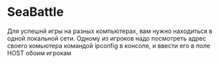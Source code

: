 # SeaBattle
Для успешнй игры на разных компьютерах, вам нужно находиться в одной локальной сети.
Одному из игроков надо посмотреть адрес своего комьютера командой ipconfig в консоле, и ввести его в поле HOST обоим игрокам
